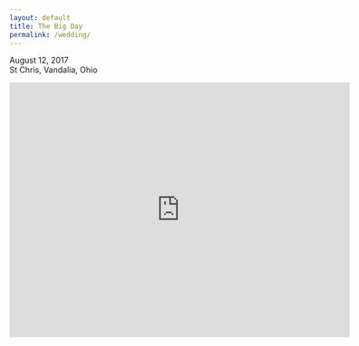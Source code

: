 ```yaml
---
layout: default
title: The Big Day
permalink: /wedding/
---
```


<p>
August 12, 2017<br />
St Chris, Vandalia, Ohio
</p>

<iframe
  width="600"
  height="450"
  frameborder="0" style="border:0" class="gmap"
  src="https://www.google.com/maps/embed/v1/place?key={{ site.google_api_key }}&q=st+christopher+vandalia" allowfullscreen>
</iframe>

